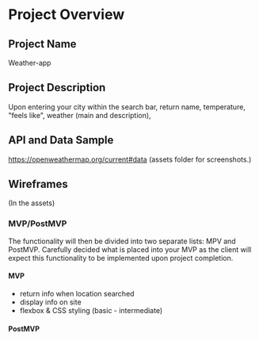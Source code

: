 
# Project Overview

## Project Name

Weather-app

## Project Description

Upon entering your city within the search bar, return name, temperature, "feels like", weather (main and description),

## API and Data Sample
https://openweathermap.org/current#data
(assets folder for screenshots.)


## Wireframes
(In the assets)


### MVP/PostMVP

The functionality will then be divided into two separate lists: MPV and PostMVP.  Carefully decided what is placed into your MVP as the client will expect this functionality to be implemented upon project completion.  

#### MVP 

- return info when location searched
- display info on site
- flexbox & CSS styling (basic - intermediate)

#### PostMVP  

- background image changes based on the weather
- more advanced css styling
- can have multiple locations displaying at the same time

## Project Schedule

This schedule will be used to keep track of your progress throughout the week and align with our expectations.  

You are **responsible** for scheduling time with your squad to seek approval for each deliverable by the end of the corresponding day, excluding `Saturday` and `Sunday`.

|  Day | Deliverable | Status
|---|---| ---|
|July 30| Prompt / Wireframes / Priority Matrix / Timeframes | Incomplete
|August 2| Project Approval / Core Application Structure (HTML, CSS, etc.) | Incomplete
|August 3| Pseudocode / actual code | Incomplete
|August 4| Initial Clickable Model  | Incomplete
|August 5| MVP | Incomplete
|August 6| Presentations | Incomplete

## Priority Matrix

Include a full list of features that have been prioritized based on the `Time and Importance` Matrix.  Link this image in a similar manner to your wireframes

## Timeframes

Tell us how long you anticipate spending on each area of development. Be sure to consider how many hours a day you plan to be coding and how many days you have available until presentation day.

Time frames are also key in the development cycle.  You have limited time to code all phases of the game.  Your estimates can then be used to evalute game possibilities based on time needed and the actual time you have before game must be submitted. It's always best to pad the time by a few hours so that you account for the unknown so add and additional hour or two to each component to play it safe. Throughout your project, keep track of your Time Invested and Actual Time and update your README regularly.

| Component | Priority | Estimated Time | Time Invested | Actual Time |
| --- | :---: |  :---: | :---: | :---: |
| Adding Form | H | 3hrs| 3.5hrs | 3.5hrs |
| Working with API | H | 3hrs| 2.5hrs | 2.5hrs |
| Total | H | 6hrs| 5hrs | 5hrs |

## Code Snippet

Use this section to include a brief code snippet of functionality that you are proud of and a brief description.  

```
function reverse(string) {
	// here is the code to reverse a string of text
}
```

## Change Log
 Use this section to document what changes were made and the reasoning behind those changes.  